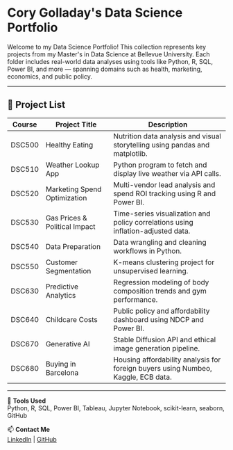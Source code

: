 # Cory Golladay's Data Science Portfolio

Welcome to my Data Science Portfolio! This collection represents key projects from my Master's in Data Science at Bellevue University. Each folder includes real-world data analyses using tools like Python, R, SQL, Power BI, and more — spanning domains such as health, marketing, economics, and public policy.

---

## 📁 Project List

| Course | Project Title | Description |
|--------|----------------|-------------|
| DSC500 | Healthy Eating | Nutrition data analysis and visual storytelling using pandas and matplotlib. |
| DSC510 | Weather Lookup App | Python program to fetch and display live weather via API calls. |
| DSC520 | Marketing Spend Optimization | Multi-vendor lead analysis and spend ROI tracking using R and Power BI. |
| DSC530 | Gas Prices & Political Impact | Time-series visualization and policy correlations using inflation-adjusted data. |
| DSC540 | Data Preparation | Data wrangling and cleaning workflows in Python. |
| DSC550 | Customer Segmentation | K-means clustering project for unsupervised learning. |
| DSC630 | Predictive Analytics | Regression modeling of body composition trends and gym performance. |
| DSC640 | Childcare Costs | Public policy and affordability dashboard using NDCP and Power BI. |
| DSC670 | Generative AI | Stable Diffusion API and ethical image generation pipeline. |
| DSC680 | Buying in Barcelona | Housing affordability analysis for foreign buyers using Numbeo, Kaggle, ECB data. |

---
🧠 **Tools Used**  
Python, R, SQL, Power BI, Tableau, Jupyter Notebook, scikit-learn, seaborn, GitHub

📫 **Contact Me**  
[LinkedIn](https://www.linkedin.com/in/corygolladay/) | [GitHub](https://github.com/golladaycr)



